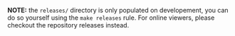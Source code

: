 **NOTE:** the `releases/` directory is only populated on developement, you can do so yourself using the `make releases` rule. For online viewers, please checkout the repository releases instead.